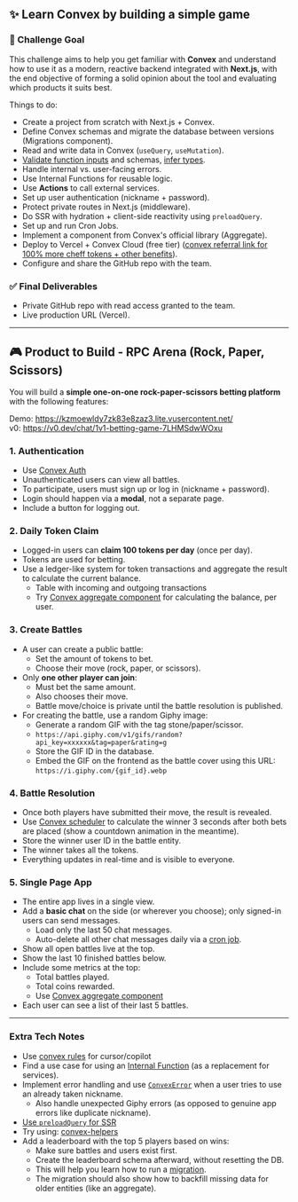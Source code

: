 ## ✨ Learn Convex by building a simple game

### 🧠 Challenge Goal

This challenge aims to help you get familiar with **Convex** and understand how to use it as a modern, reactive backend integrated with **Next.js**, with the end objective of forming a solid opinion about the tool and evaluating which products it suits best.

Things to do:

- Create a project from scratch with Next.js + Convex.
- Define Convex schemas and migrate the database between versions (Migrations component).
- Read and write data in Convex (`useQuery`, `useMutation`).
- [Validate function inputs](https://docs.convex.dev/functions/validation) and schemas, [infer types](https://docs.convex.dev/functions/validation#extracting-typescript-types).
- Handle internal vs. user-facing errors.
- Use Internal Functions for reusable logic.
- Use **Actions** to call external services.
- Set up user authentication (nickname + password).
- Protect private routes in Next.js (middleware).
- Do SSR with hydration + client-side reactivity using `preloadQuery`.
- Set up and run Cron Jobs.
- Implement a component from Convex's official library (Aggregate).
- Deploy to Vercel + Convex Cloud (free tier) ([convex referral link for 100% more cheff tokens + other benefits](https://convex.dev/referral/JUANSA9844)).
- Configure and share the GitHub repo with the team.

### ✅ Final Deliverables

- Private GitHub repo with read access granted to the team.
- Live production URL (Vercel).

---

## 🎮 Product to Build - RPC Arena (Rock, Paper, Scissors)

You will build a **simple one-on-one rock-paper-scissors betting platform** with the following features:

Demo: https://kzmoewldy7zk83e8zaz3.lite.vusercontent.net/  
v0: https://v0.dev/chat/1v1-betting-game-7LHMSdwWOxu

### 1. Authentication
- Use [Convex Auth](https://docs.convex.dev/auth/convex-auth)
- Unauthenticated users can view all battles.
- To participate, users must sign up or log in (nickname + password).
- Login should happen via a **modal**, not a separate page.
- Include a button for logging out.

### 2. Daily Token Claim
- Logged-in users can **claim 100 tokens per day** (once per day).
- Tokens are used for betting.
- Use a ledger-like system for token transactions and aggregate the result to calculate the current balance.
  - Table with incoming and outgoing transactions
  - Try [Convex aggregate component](https://www.convex.dev/components/aggregate) for calculating the balance, per user.

### 3. Create Battles
- A user can create a public battle:
  - Set the amount of tokens to bet.
  - Choose their move (rock, paper, or scissors).
- Only **one other player can join**:
  - Must bet the same amount.
  - Also chooses their move.
  - Battle move/choice is private until the battle resolution is published.
- For creating the battle, use a random Giphy image:
  - Generate a random GIF with the tag stone/paper/scissor.
  - `https://api.giphy.com/v1/gifs/random?api_key=xxxxxx&tag=paper&rating=g`
  - Store the GIF ID in the database.
  - Embed the GIF on the frontend as the battle cover using this URL: `https://i.giphy.com/{gif_id}.webp`

### 4. Battle Resolution
- Once both players have submitted their move, the result is revealed.
- Use [Convex scheduler](https://docs.convex.dev/scheduling/scheduled-functions) to calculate the winner 3 seconds after both bets are placed (show a countdown animation in the meantime).
- Store the winner user ID in the battle entity.
- The winner takes all the tokens.
- Everything updates in real-time and is visible to everyone.

### 5. Single Page App
- The entire app lives in a single view.
- Add a **basic chat** on the side (or wherever you choose); only signed-in users can send messages.
  - Load only the last 50 chat messages.
  - Auto-delete all other chat messages daily via a [cron job](https://docs.convex.dev/scheduling/cron-jobs).
- Show all open battles live at the top.
- Show the last 10 finished battles below.
- Include some metrics at the top:
  - Total battles played.
  - Total coins rewarded.
  - Use [Convex aggregate component](https://www.convex.dev/components/aggregate)
- Each user can see a list of their last 5 battles.

-----

### Extra Tech Notes

- Use [convex rules](https://docs.convex.dev/ai/using-cursor) for cursor/copilot
- Find a use case for using an [Internal Function](https://docs.convex.dev/functions/internal-functions) (as a replacement for services).
- Implement error handling and use [`ConvexError`](https://docs.convex.dev/functions/error-handling/application-errors) when a user tries to use an already taken nickname.
  - Also handle unexpected Giphy errors (as opposed to genuine app errors like duplicate nickname).
- [Use `preloadQuery` for SSR](https://docs.convex.dev/client/react/nextjs/server-rendering)
- Try using: [convex-helpers](https://www.npmjs.com/package/convex-helpers)
- Add a leaderboard with the top 5 players based on wins:
  - Make sure battles and users exist first.
  - Create the leaderboard schema afterward, without resetting the DB.
  - This will help you learn how to run a [migration](https://www.convex.dev/components/migrations).
  - The migration should also show how to backfill missing data for older entities (like an aggregate).